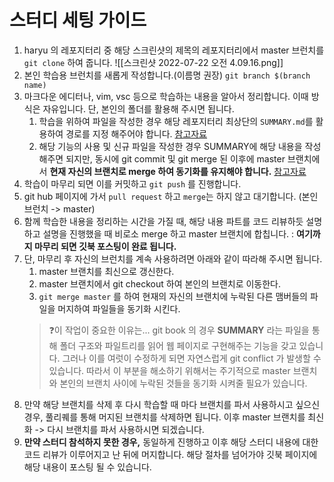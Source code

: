 # 스터디 세팅 가이드
1. haryu 의 레포지터리 중 해당 스크린샷의 제목의 레포지터리에서 master 브런치를 `git clone` 하여 줍니다.
   ![[스크린샷 2022-07-22 오전 4.09.16.png]]
2. 본인 학습용 브런치를 새롭게 작성합니다.(이름명 권장)
   `git branch $(branch name)`
3. 마크다운 에디터나, vim, vsc 등으로 학습하는 내용을 알아서 정리합니다. 이때 방식은 자유입니다. 단, 본인의 폴더를 활용해 주시면 됩니다. 
	1. 학습을 위하여 파일을 작성한 경우 해당 레포지터리 최상단의 `SUMMARY.md`를 활용하여 경로를 지정 해주어야 합니다. [참고자료](https://snowdreams1006.github.io/gitbook-official/en/pages.html)
	2. 해당 기능의 사용 및 신규 파일을 작성한 경우 SUMMARY에 해당 내용을 작성해주면 되지만, 동시에 git commit 및 git merge 된 이후에 master 브랜치에서 **현재 자신의 브랜치로 merge 하여 동기화를 유지해야 합니다.** [참고자료](https://backlog.com/git-tutorial/kr/stepup/stepup2_4.html)
4. 학습이 마무리 되면 이를 커밋하고 `git push` 를 진행합니다. 
4. git hub 페이지에 가서 `pull request` 하고 `merge`는 하지 않고 대기합니다.  (본인 브런치 -> master)
5. 함께 학습한 내용을 정리하는 시간을 가질 때, 해당 내용 파트를 코드 리뷰하듯 설명하고 설명을 진행했을 때 비로소 merge 하고 master 브랜치에 합칩니다. : **여기까지 마무리 되면 깃북 포스팅이 완료 됩니다.** 
6. 단, 마무리 후 자신의 브런치를 계속 사용하려면 아래와 같이 따라해 주시면 됩니다. 
	1. master 브랜치를 최신으로 갱신한다.
	2. master 브랜치에서 git checkout 하여 본인의 브랜치로 이동한다. 
	3. `git merge master` 를 하여 현재의 자신의 브랜치에 누락된 다른 맴버들의 파일을 머지하여 파일들을 동기화 시킨다. 
	> ❓이 작업이 중요한 이유는...
	> 		git book 의 경우 **SUMMARY** 라는 파일을 통해 폴더 구조와 파일트리를 읽어 웹 페이지로 구현해주는 기능을 갖고 있습니다. 그러나 이를 여럿이 수정하게 되면 자연스럽게 git conflict 가 발생할 수 있습니다. 따라서 이 부분을 해소하기 위해서는 주기적으로 master 브랜치와 본인의 브랜치 사이에 누락된 것들을 동기화 시켜줄 필요가 있습니다. 
7. 만약 해당 브랜치를 삭제 후 다시 학습할 때 마다 브랜치를 파서 사용하시고 싶으신 경우, 풀리퀘를 통해 머지된 브랜치를 삭제하면 됩니다. 이후 master 브랜치를 최신화 -> 다시 브랜치를 파서 사용하시면 되겠습니다.
9. **만약 스터디 참석하지 못한 경우,** 동일하게 진행하고 이후 해당 스터디 내용에 대한 코드 리뷰가 이루어지고 난 뒤에 머지합니다. 해당 절차를 넘어가야 깃북 페이지에 해당 내용이 포스팅 될 수 있습니다. 


